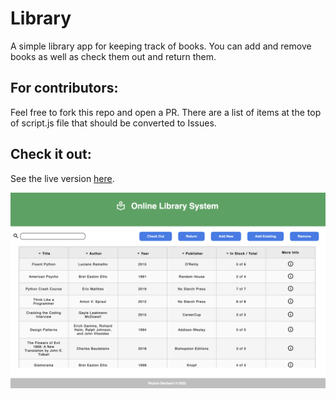 # Library
A simple library app for keeping track of books. You can add and remove books as well as check them out and return them.

## For contributors:
Feel free to fork this repo and open a PR. There are a list of items at the top of script.js file that should be converted to Issues.


## Check it out:
See the live version [here](https://pmbechard.github.io/Library/).

<img src="https://github.com/pmbechard/pmbechard/blob/main/images/library.png">

